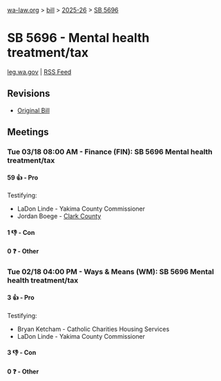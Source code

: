 [wa-law.org](/) > [bill](/bill/) > [2025-26](/bill/2025-26/) > [SB 5696](/bill/2025-26/sb/5696/)

# SB 5696 - Mental health treatment/tax
[leg.wa.gov](https://app.leg.wa.gov/billsummary?BillNumber=5696&Year=2025&Initiative=false) | [RSS Feed](./rss.xml)

## Revisions
* [Original Bill](1/)

## Meetings
### Tue 03/18 08:00 AM - Finance (FIN): SB 5696 Mental health treatment/tax
#### 59 👍 - Pro
Testifying:
* LaDon Linde - Yakima County Commissioner
* Jordan Boege - [Clark County](/org/clark_county/)

#### 1 👎 - Con

#### 0 ❓ - Other

### Tue 02/18 04:00 PM - Ways & Means (WM): SB 5696 Mental health treatment/tax
#### 3 👍 - Pro
Testifying:
* Bryan Ketcham - Catholic Charities Housing Services
* LaDon Linde - Yakima County Commissioner

#### 3 👎 - Con

#### 0 ❓ - Other
